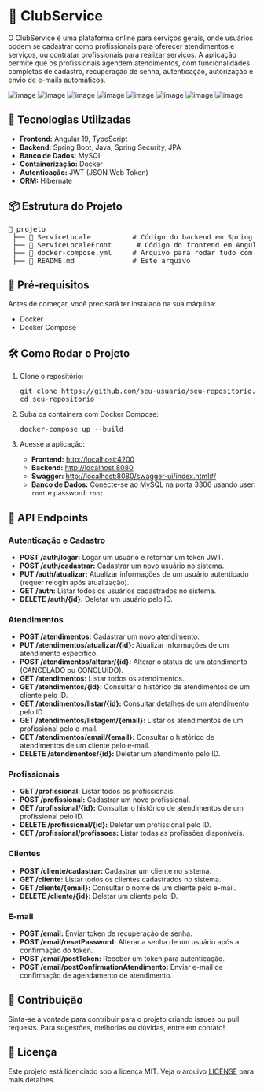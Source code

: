 <h1>📌 ClubService</h1>

<p>O ClubService é uma plataforma online para serviços gerais, onde usuários podem se cadastrar como profissionais para oferecer atendimentos e serviços, ou contratar profissionais para realizar serviços. A aplicação permite que os profissionais agendem atendimentos, com funcionalidades completas de cadastro, recuperação de senha, autenticação, autorização e envio de e-mails automáticos.</p>

![image](https://github.com/user-attachments/assets/45e796a0-094a-4fa7-880c-bc51b531a9b1)
![image](https://github.com/user-attachments/assets/0a13d158-a5af-4f20-bb3e-8973c61ff85b)
![image](https://github.com/user-attachments/assets/b8774cb5-581e-40db-9b7e-fd6fbaecb7e0)
![image](https://github.com/user-attachments/assets/ac2a2e61-1e5d-4dd1-8c1a-60c5bfad34e1)
![image](https://github.com/user-attachments/assets/253796e6-0e8f-4a58-be42-4eaf89bc7ec6)
![image](https://github.com/user-attachments/assets/1d5a1a16-c58f-42e0-9a35-52e70c94100b)
![image](https://github.com/user-attachments/assets/15adbce7-30ed-4317-96d0-6ce1af50259a)
![image](https://github.com/user-attachments/assets/09720af0-f756-42a2-b6f8-e72ad7af9776)


<h2>🚀 Tecnologias Utilizadas</h2>
<ul>
    <li><strong>Frontend:</strong> Angular 19, TypeScript</li>
    <li><strong>Backend:</strong> Spring Boot, Java, Spring Security, JPA</li>
    <li><strong>Banco de Dados:</strong> MySQL</li>
    <li><strong>Containerização:</strong> Docker</li>
    <li><strong>Autenticação:</strong> JWT (JSON Web Token)</li>
    <li><strong>ORM:</strong> Hibernate</li>
</ul>

<h2>📦 Estrutura do Projeto</h2>
<pre>
📂 projeto
 ├── 📂 ServiceLocale          # Código do backend em Spring Boot
 ├── 📂 ServiceLocaleFront      # Código do frontend em Angular
 ├── 📜 docker-compose.yml     # Arquivo para rodar tudo com Docker
 ├── 📜 README.md              # Este arquivo
</pre>

<h2>🔧 Pré-requisitos</h2>
<p>Antes de começar, você precisará ter instalado na sua máquina:</p>
<ul>
    <li>Docker</li>
    <li>Docker Compose</li>
</ul>

<h2>🛠️ Como Rodar o Projeto</h2>
<ol>
    <li>Clone o repositório:</li>
    <pre>git clone https://github.com/seu-usuario/seu-repositorio.git
cd seu-repositorio</pre>
    <li>Suba os containers com Docker Compose:</li>
    <pre>docker-compose up --build</pre>
    <li>Acesse a aplicação:</li>
    <ul>
        <li><strong>Frontend:</strong> <a href="http://localhost:4200">http://localhost:4200</a></li>
        <li><strong>Backend:</strong> <a href="http://localhost:8080">http://localhost:8080</a></li>
        <li><strong>Swagger:</strong> <a href="http://localhost:8080/swagger-ui/index.html#/">http://localhost:8080/swagger-ui/index.html#/</a></li>
        <li><strong>Banco de Dados:</strong> Conecte-se ao MySQL na porta 3306 usando user: <code>root</code> e password: <code>root</code>.</li>
    </ul>
</ol>

<h2>📜 API Endpoints</h2>

<h3>Autenticação e Cadastro</h3>
<ul>
    <li><strong>POST /auth/logar:</strong> Logar um usuário e retornar um token JWT.</li>
    <li><strong>POST /auth/cadastrar:</strong> Cadastrar um novo usuário no sistema.</li>
    <li><strong>PUT /auth/atualizar:</strong> Atualizar informações de um usuário autenticado (requer relogin após atualização).</li>
    <li><strong>GET /auth:</strong> Listar todos os usuários cadastrados no sistema.</li>
    <li><strong>DELETE /auth/{id}:</strong> Deletar um usuário pelo ID.</li>
</ul>

<h3>Atendimentos</h3>
<ul>
    <li><strong>POST /atendimentos:</strong> Cadastrar um novo atendimento.</li>
    <li><strong>PUT /atendimentos/atualizar/{id}:</strong> Atualizar informações de um atendimento específico.</li>
    <li><strong>POST /atendimentos/alterar/{id}:</strong> Alterar o status de um atendimento (CANCELADO ou CONCLUÍDO).</li>
    <li><strong>GET /atendimentos:</strong> Listar todos os atendimentos.</li>
    <li><strong>GET /atendimentos/{id}:</strong> Consultar o histórico de atendimentos de um cliente pelo ID.</li>
    <li><strong>GET /atendimentos/listar/{id}:</strong> Consultar detalhes de um atendimento pelo ID.</li>
    <li><strong>GET /atendimentos/listagem/{email}:</strong> Listar os atendimentos de um profissional pelo e-mail.</li>
    <li><strong>GET /atendimentos/email/{email}:</strong> Consultar o histórico de atendimentos de um cliente pelo e-mail.</li>
    <li><strong>DELETE /atendimentos/{id}:</strong> Deletar um atendimento pelo ID.</li>
</ul>

<h3>Profissionais</h3>
<ul>
    <li><strong>GET /profissional:</strong> Listar todos os profissionais.</li>
    <li><strong>POST /profissional:</strong> Cadastrar um novo profissional.</li>
    <li><strong>GET /profissional/{id}:</strong> Consultar o histórico de atendimentos de um profissional pelo ID.</li>
    <li><strong>DELETE /profissional/{id}:</strong> Deletar um profissional pelo ID.</li>
    <li><strong>GET /profissional/profissoes:</strong> Listar todas as profissões disponíveis.</li>
</ul>

<h3>Clientes</h3>
<ul>
    <li><strong>POST /cliente/cadastrar:</strong> Cadastrar um cliente no sistema.</li>
    <li><strong>GET /cliente:</strong> Listar todos os clientes cadastrados no sistema.</li>
    <li><strong>GET /cliente/{email}:</strong> Consultar o nome de um cliente pelo e-mail.</li>
    <li><strong>DELETE /cliente/{id}:</strong> Deletar um cliente pelo ID.</li>
</ul>

<h3>E-mail</h3>
<ul>
    <li><strong>POST /email:</strong> Enviar token de recuperação de senha.</li>
    <li><strong>POST /email/resetPassword:</strong> Alterar a senha de um usuário após a confirmação do token.</li>
    <li><strong>POST /email/postToken:</strong> Receber um token para autenticação.</li>
    <li><strong>POST /email/postConfirmationAtendimento:</strong> Enviar e-mail de confirmação de agendamento de atendimento.</li>
</ul>

<h2>🤝 Contribuição</h2>
<p>Sinta-se à vontade para contribuir para o projeto criando issues ou pull requests. Para sugestões, melhorias ou dúvidas, entre em contato!</p>

<h2>📄 Licença</h2>
<p>Este projeto está licenciado sob a licença MIT. Veja o arquivo <a href="LICENSE">LICENSE</a> para mais detalhes.</p>
